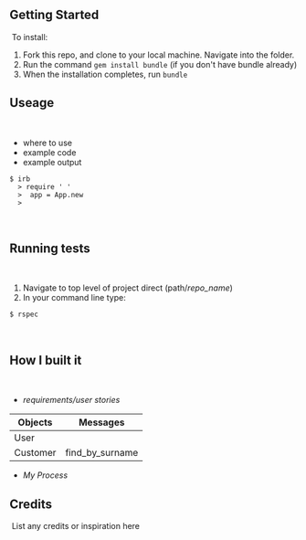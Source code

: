 ## Getting Started ##
​
To install:
​
1. Fork this repo, and clone to your local machine. Navigate into the folder. 
2. Run the command `gem install bundle` (if you don't have bundle already) 
3. When the installation completes, run `bundle`
​
## Useage ##
​
- where to use
- example code 
- example output
​
```shell
$ irb
  > require ' '
  >  app = App.new
  >  
```
​
## Running tests ##
​
1. Navigate to top level of project direct (path/*repo_name*)
2. In your command line type:
​
```shell
$ rspec
```
​
## How I built it ##
​
  - *requirements/user stories*
  
  Objects  | Messages
------------- | -------------
User  |
Customer  | find_by_surname
  - *My Process*
​
## Credits ##
​
List any credits or inspiration here
